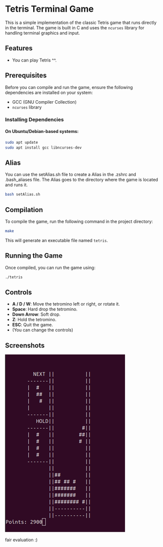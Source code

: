 # Tetris Terminal Game

This is a simple implementation of the classic Tetris game that runs directly in the terminal. The game is built in C and uses the `ncurses` library for handling terminal graphics and input.

## Features

- You can play Tetris ^^.


## Prerequisites

Before you can compile and run the game, ensure the following dependencies are installed on your system:

- GCC (GNU Compiler Collection)
- `ncurses` library

### Installing Dependencies

#### On Ubuntu/Debian-based systems:
```bash
sudo apt update
sudo apt install gcc libncurses-dev
```

## Alias

You can use the setAlias.sh file to create a Alias in the .zshrc and .bash_aliases file.
The Alias goes to the directory where the game is located and runs it.

```bash
bash setAlias.sh
```

## Compilation

To compile the game, run the following command in the project directory:

```bash
make
```

This will generate an executable file named `tetris`.

## Running the Game

Once compiled, you can run the game using:

```bash
./tetris
```

## Controls

- **A / D / W**: Move the tetromino left or right, or rotate it.
- **Space**: Hard drop the tetromino.
- **Down Arrow**: Soft drop.
- **Z**: Hold the tetromino.
- **ESC**: Quit the game.
- (You can change the controls)

## Screenshots

![Gameplay Screenshot](Gameplay.png)


fair evaluation :)

